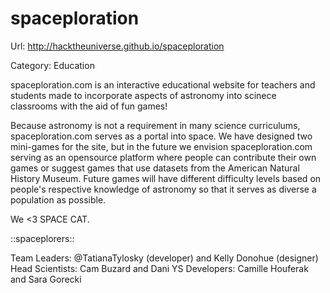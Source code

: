 spaceploration
==============

Url: http://hacktheuniverse.github.io/spaceploration

Category: Education

spaceploration.com is an interactive educational website for teachers and students made to incorporate aspects of astronomy into scinece classrooms with the aid of fun games!

Because astronomy is not a requirement in many science curriculums, spaceploration.com serves as a portal into space. We have designed two mini-games for the site, but in the future we envision spaceploration.com serving as an opensource platform where people can contribute their own games or suggest games that use datasets from the American Natural History Museum. Future games will have different difficulty levels based on people's respective knowledge of astronomy so that it serves as diverse a population as possible. 


We <3 SPACE CAT.

::spaceplorers::

Team Leaders: @TatianaTylosky (developer) and Kelly Donohue (designer)
Head Scientists: Cam Buzard and Dani YS
Developers: Camille Houferak and Sara Gorecki

